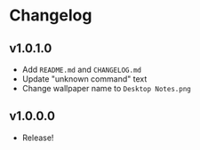 # Changelog

## v1.0.1.0
- Add `README.md` and `CHANGELOG.md`
- Update "unknown command" text
- Change wallpaper name to `Desktop Notes.png`

## v1.0.0.0
- Release!
